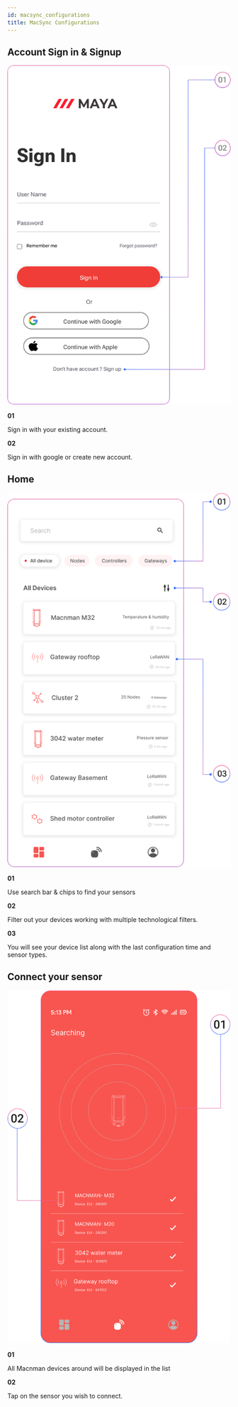 ```yaml
---
id: macsync_configurations
title: MacSync Configurations 
---
```


## Account Sign in & Signup

![title image](./assets/singin.svg)

<div className="reusable-feature-grid">
  <div className="reusable-feature-card">
    <strong>01</strong>
    <p>Sign in with your existing account.</p>
  </div>
  <div className="reusable-feature-card">
    <strong>02</strong>
    <p>Sign in with google or create new account.</p>
  </div>
</div>

## Home

![title image](./assets/home.svg)

<div className="reusable-feature-grid">
  <div className="reusable-feature-card">
    <strong>01</strong>
    <p>Use search bar & chips to find your sensors</p>
  </div>
  <div className="reusable-feature-card">
    <strong>02</strong>
    <p>Filter out your devices working with multiple technological filters.</p>
  </div>
  <div className="reusable-feature-card">
    <strong>03</strong>
    <p>You will see your device list along with the last configuration time and sensor types.</p>
  </div>
</div>


## Connect your sensor

![title image](./assets/connnnn.svg)

<div className="reusable-feature-grid">
  <div className="reusable-feature-card">
    <strong>01</strong>
    <p>All Macnman devices around will be displayed in the list</p>
  </div>
  <div className="reusable-feature-card">
    <strong>02</strong>
    <p>Tap on the sensor you wish to connect.</p>
  </div>
  
</div>

